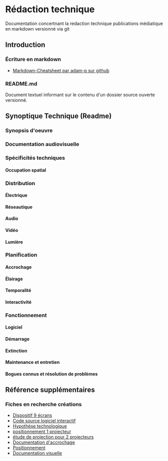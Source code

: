 

# Rédaction technique
Documentation concertnant la redaction technique publications médiatique en markdown versionné via git
## Introduction 
### Écriture en markdown
* [Markdown-Cheatsheet par adam-p sur github](https://github.com/adam-p/markdown-here/wiki/Markdown-Cheatsheet)

### README.md
Document textuel informant sur le contenu d'un dossier source ouverte versionné. 


## Synoptique Technique (Readme)

### Synopsis d'oeuvre
### Documentation audiovisuelle 


### Spécificités techniques 
#### Occupation spatial
### Distribution 
#### Électrique 
#### Réseautique
#### Audio
#### Vidéo
#### Lumière
### Planification 
#### Accrochage
#### Élairage
#### Temporalité
#### Interactivité
### Fonctionnement 
#### Logiciel
#### Démarrage 
#### Extinction
#### Maintenance et entretien
#### Bogues connus et résolution de problèmes


## Référence supplémentaires

### Fiches en recherche créations

* [Dispositif 9 écrans](https://github.com/tim-montmorency/dispositif-9-sorties)
* [Code source logiciel interactif](https://gitlab.com/gllmar/dm-svp/-/blob/main/README.md) 
* [Hypothèse technologique](https://gitlab.com/gllmar/distributed-memories/-/wikis/residences/2021-gl-petitesalle/etude/boule_a_facettes/boule_a_facettes)
* [positionnement 1 projecteur](https://gitlab.com/gllmar/distributed-memories/-/wikis/residences/2021-gl-petitesalle/etude/projo_8_carres/projo_8_carre)
* [étude de projection pour 2 projecteurs](https://gitlab.com/gllmar/distributed-memories/-/wikis/residences/2021-gl-petitesalle/etude/immersif_360_2vp/immersif_360_2vp)
* [Documentation d'accrochage](https://gitlab.com/gllmar/distributed-memories/-/wikis/residences/2021-gl-petitesalle/etude/pole_techno/residence_gl/accrochage)
* [Positionnement](https://gitlab.com/gllmar/distributed-memories/-/wikis/residences/2021-gl-petitesalle/etude/interactivite/interactivite)
* [Documentation visuelle](https://gitlab.com/gllmar/distributed-memories/-/wikis/residences/2021-gl-petitesalle/etude/videoscenographie/videoscenographie)
